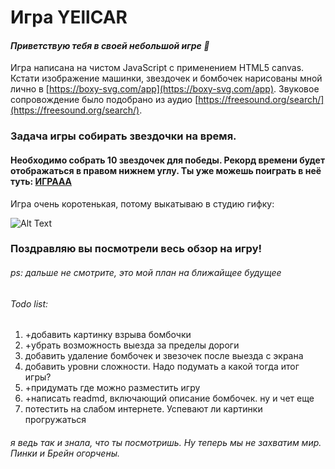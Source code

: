 # Игра YEllCAR

#### *Приветствую тебя в своей небольшой игре :poop:*


Игра написана на чистом JavaScript с применением HTML5  canvas.  Кстати изображение машинки, звездочек и бомбочек нарисованы мной лично в [https://boxy-svg.com/app](https://boxy-svg.com/app). Звуковое сопровождение было подобрано из аудио [https://freesound.org/search/](https://freesound.org/search/).



### Задача игры собирать звездочки на время.
#### Необходимо собрать 10 звездочек для победы. Рекорд времени будет отображаться в правом нижнем углу. Ты уже можешь поиграть в неё туть: [ИГРААА](https://annaveller.github.io/YEllCAR/ "ИГРААА")


Игра очень коротенькая, потому выкатываю в студию гифку:

![Alt Text](https://github.com/AnnaVeller/YEllCAR/blob/main/assets/img/game.gif)
### Поздравляю вы посмотрели весь обзор на игру!
###### ps: дальше не смотрите, это мой план на ближайщее будущее

###### Todo list:
1. +добавить картинку взрыва бомбочки
2. +убрать возможность выезда за пределы дороги
3. добавить удаление бомбочек и звезочек после выезда с экрана
4. добавить уровни сложности. Надо подумать а какой тогда итог игры?
5. +придумать где можно разместить игру 
6. +написать readmd, включающий описание бомбочек. ну и чет еще
7. потестить на слабом интернете. Успевают ли картинки прогружаться

###### я ведь так и знала, что ты посмотришь. Ну теперь мы не захватим мир. Пинки и Брейн огорчены.
